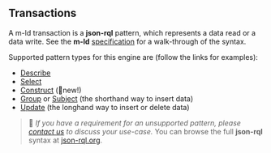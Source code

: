 ## Transactions
<!-- Note this section is duplicated from the Pattern type in src/jrql-support.ts -->
A m-ld transaction is a **json-rql** pattern, which represents a data read or a
data write. See the **m-ld**
[specification](https://spec.m-ld.org/#transactions) for a walk-through of the syntax.

Supported pattern types for this engine are (follow the links for examples):
- [Describe](/interfaces/describe.html)
- [Select](/interfaces/select.html)
- [Construct](/interfaces/construct.html) (🚀new!)
- [Group](/interfaces/group.html) or [Subject](/interfaces/subject.html) (the shorthand way to insert data)
- [Update](/interfaces/update.html) (the longhand way to insert or delete data)

> 🚧 *If you have a requirement for an unsupported pattern, please
> [contact&nbsp;us](https://m-ld.org/hello/) to discuss your use-case.* You can
> browse the full **json-rql** syntax at
> [json-rql.org](http://json-rql.org/).
